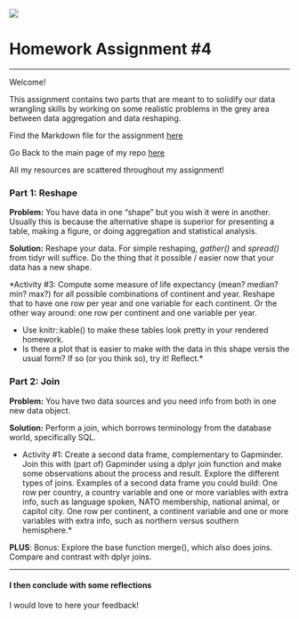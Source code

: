 ![](Friends-holding-hands-images-HOLDING-HANDS.jpg)


# Homework Assignment #4 

***

Welcome!

This assignment contains two parts that are meant to to solidify our data wrangling skills by working on some realistic problems in the grey area between data aggregation and data reshaping.

Find the Markdown file for the assignment [here]()

Go Back to the main page of my repo [here]()

All my resources are scattered throughout my assignment!


### Part 1: Reshape

**Problem:** You have data in one “shape” but you wish it were in another. Usually this is because the alternative shape is superior for presenting a table, making a figure, or doing aggregation and statistical analysis.

**Solution:** Reshape your data. For simple reshaping, _gather()_ and _spread()_ from tidyr will suffice. Do the thing that it possible / easier now that your data has a new shape.

*Activity #3: Compute some measure of life expectancy (mean? median? min? max?) for all possible combinations of continent and year. Reshape that to have one row per year and one variable for each continent. Or the other way around: one row per continent and one variable per year.
- Use knitr::kable() to make these tables look pretty in your rendered homework.
- Is there a plot that is easier to make with the data in this shape versis the usual form? If so (or you think so), try it! Reflect.*



### Part 2: Join 

**Problem:** You have two data sources and you need info from both in one new data object.

**Solution:** Perform a join, which borrows terminology from the database world, specifically SQL.

* Activity #1: Create a second data frame, complementary to Gapminder. Join this with (part of) Gapminder using a  dplyr join function and make some observations about the process and result. Explore the different types of joins. Examples of a second data frame you could build:
One row per country, a country variable and one or more variables with extra info, such as language spoken, NATO membership, national animal, or capitol city. One row per continent, a continent variable and one or more variables with extra info, such as northern versus southern hemisphere.*

**PLUS**: Bonus: Explore the base function merge(), which also does joins. Compare and contrast with dplyr joins.

***

#### I then conclude with some reflections

I would love to here your feedback!
